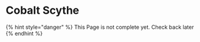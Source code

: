 # Cobalt Scythe

{% hint style="danger" %}
This Page is not complete yet. Check back later
{% endhint %}

